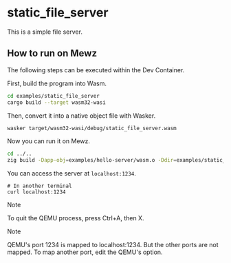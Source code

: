 # static_file_server

This is a simple file server.

## How to run on Mewz

The following steps can be executed within the Dev Container.

First, build the program into Wasm.

```sh
cd examples/static_file_server
cargo build --target wasm32-wasi
```

Then, convert it into a native object file with Wasker.

```sh
wasker target/wasm32-wasi/debug/static_file_server.wasm
```

Now you can run it on Mewz.

```sh
cd ../..
zig build -Dapp-obj=examples/hello-server/wasm.o -Ddir=examples/static_file_server/files run
```

You can access the server at `localhost:1234`.

```
# In another terminal
curl localhost:1234
```

> [!NOTE]
> To quit the QEMU process, press Ctrl+A, then X.

> [!NOTE]
> QEMU's port 1234 is mapped to localhost:1234. But the other ports are not mapped.
> To map another port, edit the QEMU's option.
